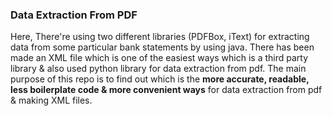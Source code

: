 ### Data Extraction From PDF
Here, There're using two different libraries (PDFBox, iText) for extracting data from some particular bank statements by using java. 
There has been made an XML file which is one of the easiest ways which is a third party library & also used python library for data extraction from pdf.
The main purpose of this repo is to find out which is the **more accurate, readable, less boilerplate code & more convenient ways** for data extraction from pdf & making XML files.
